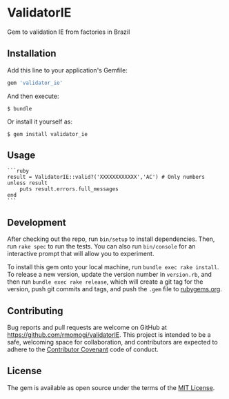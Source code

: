 # ValidatorIE

Gem to validation IE from factories in Brazil

## Installation

Add this line to your application's Gemfile:

```ruby
gem 'validator_ie'
```

And then execute:

    $ bundle

Or install it yourself as:

    $ gem install validator_ie

## Usage
    ```ruby
    result = ValidatorIE::valid?('XXXXXXXXXXXX','AC') # Only numbers
    unless result
        puts result.errors.full_messages
    end
    ```
## Development

After checking out the repo, run `bin/setup` to install dependencies. Then, run `rake spec` to run the tests. You can also run `bin/console` for an interactive prompt that will allow you to experiment.

To install this gem onto your local machine, run `bundle exec rake install`. To release a new version, update the version number in `version.rb`, and then run `bundle exec rake release`, which will create a git tag for the version, push git commits and tags, and push the `.gem` file to [rubygems.org](https://rubygems.org).

## Contributing

Bug reports and pull requests are welcome on GitHub at https://github.com/rmomogi/validatorIE. This project is intended to be a safe, welcoming space for collaboration, and contributors are expected to adhere to the [Contributor Covenant](http://contributor-covenant.org) code of conduct.


## License

The gem is available as open source under the terms of the [MIT License](http://opensource.org/licenses/MIT).

